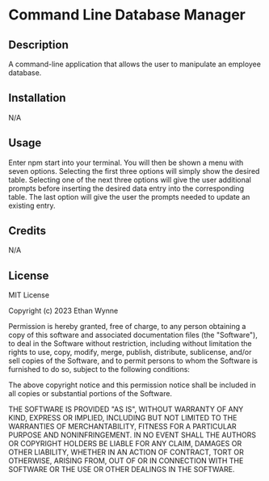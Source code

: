 # Command Line Database Manager

## Description

A command-line application that allows the user to manipulate an employee database.

## Installation

N/A

## Usage

Enter npm start into your terminal. You will then be shown a menu with seven options. Selecting the first three options will simply show the desired table. Selecting one of the next three options will give the user additional prompts before inserting the desired data entry into the corresponding table. The last option will give the user the prompts needed to update an existing entry.

## Credits

N/A

## License

MIT License

Copyright (c) 2023 Ethan Wynne

Permission is hereby granted, free of charge, to any person obtaining a copy
of this software and associated documentation files (the "Software"), to deal
in the Software without restriction, including without limitation the rights
to use, copy, modify, merge, publish, distribute, sublicense, and/or sell
copies of the Software, and to permit persons to whom the Software is
furnished to do so, subject to the following conditions:

The above copyright notice and this permission notice shall be included in all
copies or substantial portions of the Software.

THE SOFTWARE IS PROVIDED "AS IS", WITHOUT WARRANTY OF ANY KIND, EXPRESS OR
IMPLIED, INCLUDING BUT NOT LIMITED TO THE WARRANTIES OF MERCHANTABILITY,
FITNESS FOR A PARTICULAR PURPOSE AND NONINFRINGEMENT. IN NO EVENT SHALL THE
AUTHORS OR COPYRIGHT HOLDERS BE LIABLE FOR ANY CLAIM, DAMAGES OR OTHER
LIABILITY, WHETHER IN AN ACTION OF CONTRACT, TORT OR OTHERWISE, ARISING FROM,
OUT OF OR IN CONNECTION WITH THE SOFTWARE OR THE USE OR OTHER DEALINGS IN THE
SOFTWARE.
